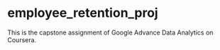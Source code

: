 # employee_retention_proj
This is the capstone assignment of Google Advance Data Analytics on Coursera.
